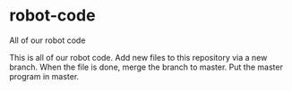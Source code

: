 # robot-code
All of our robot code

This is all of our robot code. Add new files to this repository via a new branch. When the file is done, merge the branch to master. Put the master program in master.

